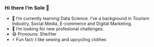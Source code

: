 ### Hi there I’m Sole 👋

- 🌱 I’m currently learning Data Science. I’ve a background in Tourism Industry, Social Media, E-commerce and Digital Marketing.
- 🚀 I’m looking for new profesional challenges.
- 😄 Pronouns: She/Her
- ⚡ Fun fact: I like sewing and upcycling clothes



<!--
**sole-legui/sole-legui** is a ✨ _special_ ✨ repository because its `README.md` (this file) appears on your GitHub profile.



